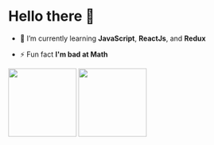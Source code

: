 <!-- <div align="center">
<img src="https://rishavanand.github.io/static/images/greetings.gif" align="center" style="width: 100%" />
</div>  -->
# Hello there 👋

<!--  ### <div align="center">I'm Aldhaneka, a ✨ Student ✨ </div> -->

- 🌱 I’m currently learning **JavaScript**, **ReactJs**, and **Redux**

- ⚡ Fun fact **I'm bad at Math**

<!--
- ❓ Ask me about anything related to HTML, and CSS

## ⚡ Technologies

![JavaScript](https://img.shields.io/badge/-JavaScript-blue?style=flat-square&logo=javascript)
![HTML5](https://img.shields.io/badge/-HTML5-E34F26?style=flat-square&logo=html5&logoColor=white)
![CSS3](https://img.shields.io/badge/-CSS3-1572B6?style=flat-square&logo=css3)
![CSS3](https://img.shields.io/badge/-scss-1572B6?style=flat-square&logo=sass)

![Bootstrap](https://img.shields.io/badge/-Bootstrap-563D7C?style=flat-square&logo=bootstrap)
![Git](https://img.shields.io/badge/-Git-black?style=flat-square&logo=git)
![GitHub](https://img.shields.io/badge/-GitHub-181717?style=flat-square&logo=github)
-->
<img align="" height="137px" src="https://github-readme-stats.vercel.app/api?username=Aldhanekaa&hide_title=true&show_icons=true&include_all_commits=true&line_height=21&bg_color=graywhite&theme=white" /> <img align="" height="137px" src="https://github-readme-stats.vercel.app/api/top-langs/?username=Aldhanekaa&hide_title=true&layout=compact&bg_color=graywhite&theme=white" /></a>
